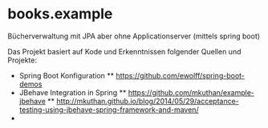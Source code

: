 # books.example
Bücherverwaltung mit JPA aber ohne Applicationserver (mittels spring boot)

Das Projekt basiert auf Kode und Erkenntnissen folgender Quellen und Projekte:
* Spring Boot Konfiguration
** https://github.com/ewolff/spring-boot-demos 
* JBehave Integration in Spring
** https://github.com/mkuthan/example-jbehave 
** http://mkuthan.github.io/blog/2014/05/29/acceptance-testing-using-jbehave-spring-framework-and-maven/
*

